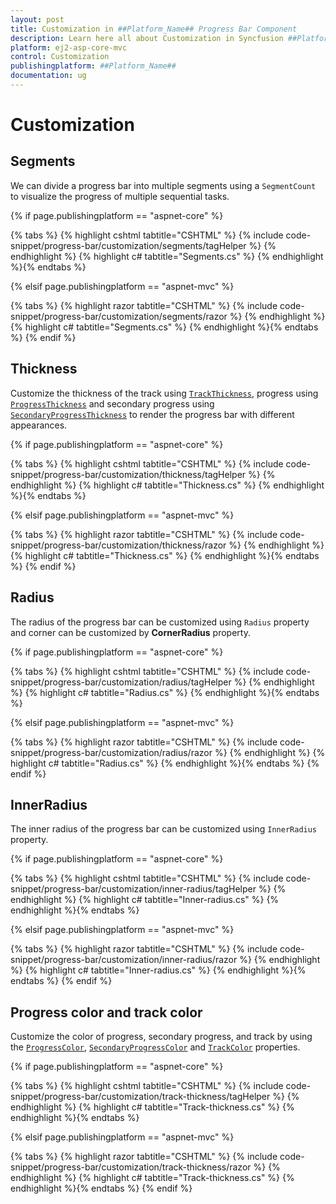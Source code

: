 ```yaml
---
layout: post
title: Customization in ##Platform_Name## Progress Bar Component
description: Learn here all about Customization in Syncfusion ##Platform_Name## Progress Bar component of Syncfusion Essential JS 2 and more.
platform: ej2-asp-core-mvc
control: Customization
publishingplatform: ##Platform_Name##
documentation: ug
---
```



# Customization

## Segments

<!-- markdownlint-disable MD033 -->

We can divide a progress bar into multiple segments using a `SegmentCount` to visualize the progress of multiple sequential tasks.

{% if page.publishingplatform == "aspnet-core" %}

{% tabs %}
{% highlight cshtml tabtitle="CSHTML" %}
{% include code-snippet/progress-bar/customization/segments/tagHelper %}
{% endhighlight %}
{% highlight c# tabtitle="Segments.cs" %}
{% endhighlight %}{% endtabs %}

{% elsif page.publishingplatform == "aspnet-mvc" %}

{% tabs %}
{% highlight razor tabtitle="CSHTML" %}
{% include code-snippet/progress-bar/customization/segments/razor %}
{% endhighlight %}
{% highlight c# tabtitle="Segments.cs" %}
{% endhighlight %}{% endtabs %}
{% endif %}



## Thickness

Customize the thickness of the track using [`TrackThickness`](https://help.syncfusion.com/cr/aspnetmvc-js2/Syncfusion.EJ2.ProgressBar.ProgressBar.html#Syncfusion_EJ2_ProgressBar_ProgressBar_TrackThickness), progress using [`ProgressThickness`](https://help.syncfusion.com/cr/aspnetmvc-js2/Syncfusion.EJ2.ProgressBar.ProgressBar.html#Syncfusion_EJ2_ProgressBar_ProgressBar_ProgressThickness) and secondary progress using [`SecondaryProgressThickness`](https://help.syncfusion.com/cr/aspnetmvc-js2/Syncfusion.EJ2.ProgressBar.ProgressBar.html#Syncfusion_EJ2_ProgressBar_ProgressBar_SecondaryProgressThickness) to render the progress bar with different appearances.

{% if page.publishingplatform == "aspnet-core" %}

{% tabs %}
{% highlight cshtml tabtitle="CSHTML" %}
{% include code-snippet/progress-bar/customization/thickness/tagHelper %}
{% endhighlight %}
{% highlight c# tabtitle="Thickness.cs" %}
{% endhighlight %}{% endtabs %}

{% elsif page.publishingplatform == "aspnet-mvc" %}

{% tabs %}
{% highlight razor tabtitle="CSHTML" %}
{% include code-snippet/progress-bar/customization/thickness/razor %}
{% endhighlight %}
{% highlight c# tabtitle="Thickness.cs" %}
{% endhighlight %}{% endtabs %}
{% endif %}



## Radius

<!-- markdownlint-disable MD033 -->

The radius of the progress bar can be customized using `Radius` property and  corner can be customized by **CornerRadius** property.

{% if page.publishingplatform == "aspnet-core" %}

{% tabs %}
{% highlight cshtml tabtitle="CSHTML" %}
{% include code-snippet/progress-bar/customization/radius/tagHelper %}
{% endhighlight %}
{% highlight c# tabtitle="Radius.cs" %}
{% endhighlight %}{% endtabs %}

{% elsif page.publishingplatform == "aspnet-mvc" %}

{% tabs %}
{% highlight razor tabtitle="CSHTML" %}
{% include code-snippet/progress-bar/customization/radius/razor %}
{% endhighlight %}
{% highlight c# tabtitle="Radius.cs" %}
{% endhighlight %}{% endtabs %}
{% endif %}



## InnerRadius

<!-- markdownlint-disable MD033 -->

The inner radius of the progress bar can be customized using `InnerRadius` property.

{% if page.publishingplatform == "aspnet-core" %}

{% tabs %}
{% highlight cshtml tabtitle="CSHTML" %}
{% include code-snippet/progress-bar/customization/inner-radius/tagHelper %}
{% endhighlight %}
{% highlight c# tabtitle="Inner-radius.cs" %}
{% endhighlight %}{% endtabs %}

{% elsif page.publishingplatform == "aspnet-mvc" %}

{% tabs %}
{% highlight razor tabtitle="CSHTML" %}
{% include code-snippet/progress-bar/customization/inner-radius/razor %}
{% endhighlight %}
{% highlight c# tabtitle="Inner-radius.cs" %}
{% endhighlight %}{% endtabs %}
{% endif %}



## Progress color and track color

<!-- markdownlint-disable MD033 -->

Customize the color of progress, secondary progress, and track by using the [`ProgressColor`](https://help.syncfusion.com/cr/aspnetmvc-js2/Syncfusion.EJ2.ProgressBar.ProgressBar.html#Syncfusion_EJ2_ProgressBar_ProgressBar_ProgressColor), [`SecondaryProgressColor`](https://help.syncfusion.com/cr/aspnetmvc-js2/Syncfusion.EJ2.ProgressBar.ProgressBar.html#Syncfusion_EJ2_ProgressBar_ProgressBar_SecondaryProgressColor) and [`TrackColor`](https://help.syncfusion.com/cr/aspnetmvc-js2/Syncfusion.EJ2.ProgressBar.ProgressBar.html#Syncfusion_EJ2_ProgressBar_ProgressBar_TrackColor) properties.

{% if page.publishingplatform == "aspnet-core" %}

{% tabs %}
{% highlight cshtml tabtitle="CSHTML" %}
{% include code-snippet/progress-bar/customization/track-thickness/tagHelper %}
{% endhighlight %}
{% highlight c# tabtitle="Track-thickness.cs" %}
{% endhighlight %}{% endtabs %}

{% elsif page.publishingplatform == "aspnet-mvc" %}

{% tabs %}
{% highlight razor tabtitle="CSHTML" %}
{% include code-snippet/progress-bar/customization/track-thickness/razor %}
{% endhighlight %}
{% highlight c# tabtitle="Track-thickness.cs" %}
{% endhighlight %}{% endtabs %}
{% endif %}


